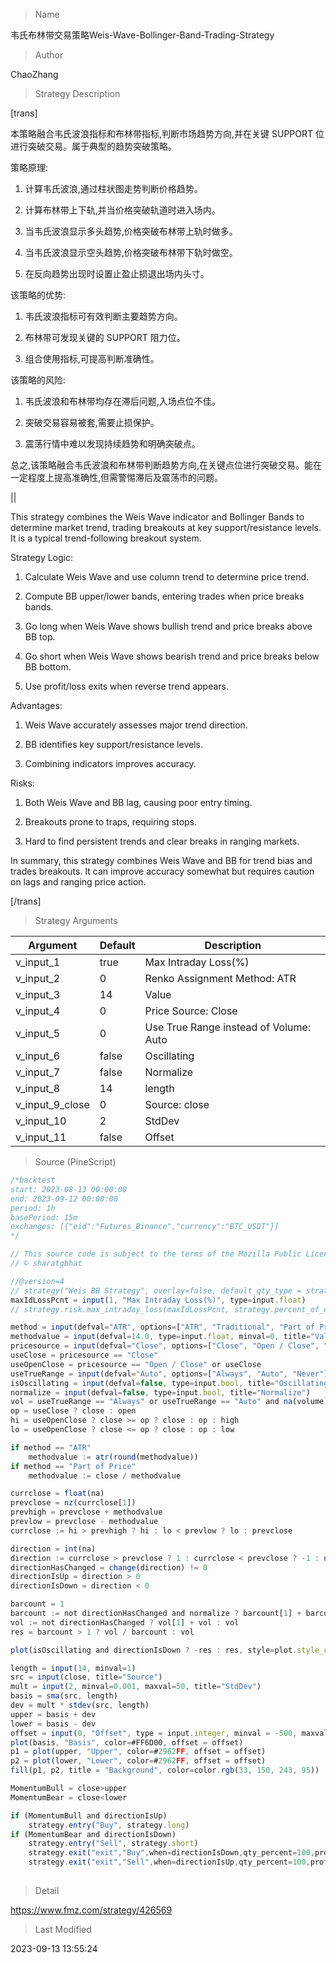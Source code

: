 
> Name

韦氏布林带交易策略Weis-Wave-Bollinger-Band-Trading-Strategy

> Author

ChaoZhang

> Strategy Description

[trans]  

本策略融合韦氏波浪指标和布林带指标,判断市场趋势方向,并在关键 SUPPORT 位进行突破交易。属于典型的趋势突破策略。

策略原理:

1. 计算韦氏波浪,通过柱状图走势判断价格趋势。

2. 计算布林带上下轨,并当价格突破轨道时进入场内。

3. 当韦氏波浪显示多头趋势,价格突破布林带上轨时做多。

4. 当韦氏波浪显示空头趋势,价格突破布林带下轨时做空。

5. 在反向趋势出现时设置止盈止损退出场内头寸。

该策略的优势:

1. 韦氏波浪指标可有效判断主要趋势方向。

2. 布林带可发现关键的 SUPPORT 阻力位。

3. 组合使用指标,可提高判断准确性。

该策略的风险:

1. 韦氏波浪和布林带均存在滞后问题,入场点位不佳。

2. 突破交易容易被套,需要止损保护。

3. 震荡行情中难以发现持续趋势和明确突破点。

总之,该策略融合韦氏波浪和布林带判断趋势方向,在关键点位进行突破交易。能在一定程度上提高准确性,但需警惕滞后及震荡市的问题。 

||

This strategy combines the Weis Wave indicator and Bollinger Bands to determine market trend, trading breakouts at key support/resistance levels. It is a typical trend-following breakout system.

Strategy Logic:

1. Calculate Weis Wave and use column trend to determine price trend.

2. Compute BB upper/lower bands, entering trades when price breaks bands.

3. Go long when Weis Wave shows bullish trend and price breaks above BB top.

4. Go short when Weis Wave shows bearish trend and price breaks below BB bottom. 

5. Use profit/loss exits when reverse trend appears.

Advantages:

1. Weis Wave accurately assesses major trend direction.

2. BB identifies key support/resistance levels. 

3. Combining indicators improves accuracy.

Risks:

1. Both Weis Wave and BB lag, causing poor entry timing.

2. Breakouts prone to traps, requiring stops.

3. Hard to find persistent trends and clear breaks in ranging markets.

In summary, this strategy combines Weis Wave and BB for trend bias and trades breakouts. It can improve accuracy somewhat but requires caution on lags and ranging price action.

[/trans]

> Strategy Arguments



|Argument|Default|Description|
|----|----|----|
|v_input_1|true|Max Intraday Loss(%)|
|v_input_2|0|Renko Assignment Method: ATR|Traditional|Part of Price|
|v_input_3|14|Value|
|v_input_4|0|Price Source: Close|Open / Close|High / Low|
|v_input_5|0|Use True Range instead of Volume: Auto|Always|Never|
|v_input_6|false|Oscillating|
|v_input_7|false|Normalize|
|v_input_8|14|length|
|v_input_9_close|0|Source: close|high|low|open|hl2|hlc3|hlcc4|ohlc4|
|v_input_10|2|StdDev|
|v_input_11|false|Offset|


> Source (PineScript)

``` javascript
/*backtest
start: 2023-08-13 00:00:00
end: 2023-09-12 00:00:00
period: 1h
basePeriod: 15m
exchanges: [{"eid":"Futures_Binance","currency":"BTC_USDT"}]
*/

// This source code is subject to the terms of the Mozilla Public License 2.0 at https://mozilla.org/MPL/2.0/
// © sharatgbhat

//@version=4
// strategy("Weis BB Strategy", overlay=false, default_qty_type = strategy.percent_of_equity, default_qty_value = 10,max_lines_count = 500, max_labels_count = 500)
maxIdLossPcnt = input(1, "Max Intraday Loss(%)", type=input.float)
// strategy.risk.max_intraday_loss(maxIdLossPcnt, strategy.percent_of_equity)

method = input(defval="ATR", options=["ATR", "Traditional", "Part of Price"], title="Renko Assignment Method")
methodvalue = input(defval=14.0, type=input.float, minval=0, title="Value")
pricesource = input(defval="Close", options=["Close", "Open / Close", "High / Low"], title="Price Source")
useClose = pricesource == "Close"
useOpenClose = pricesource == "Open / Close" or useClose
useTrueRange = input(defval="Auto", options=["Always", "Auto", "Never"], title="Use True Range instead of Volume")
isOscillating = input(defval=false, type=input.bool, title="Oscillating")
normalize = input(defval=false, type=input.bool, title="Normalize")
vol = useTrueRange == "Always" or useTrueRange == "Auto" and na(volume) ? tr : volume
op = useClose ? close : open
hi = useOpenClose ? close >= op ? close : op : high
lo = useOpenClose ? close <= op ? close : op : low

if method == "ATR"
    methodvalue := atr(round(methodvalue))
if method == "Part of Price"
    methodvalue := close / methodvalue

currclose = float(na)
prevclose = nz(currclose[1])
prevhigh = prevclose + methodvalue
prevlow = prevclose - methodvalue
currclose := hi > prevhigh ? hi : lo < prevlow ? lo : prevclose

direction = int(na)
direction := currclose > prevclose ? 1 : currclose < prevclose ? -1 : nz(direction[1])
directionHasChanged = change(direction) != 0
directionIsUp = direction > 0
directionIsDown = direction < 0

barcount = 1
barcount := not directionHasChanged and normalize ? barcount[1] + barcount : barcount
vol := not directionHasChanged ? vol[1] + vol : vol
res = barcount > 1 ? vol / barcount : vol

plot(isOscillating and directionIsDown ? -res : res, style=plot.style_columns, color=directionIsUp ? color.green : color.red, transp=75, linewidth=3, title="Wave Volume")

length = input(14, minval=1)
src = input(close, title="Source")
mult = input(2, minval=0.001, maxval=50, title="StdDev")
basis = sma(src, length)
dev = mult * stdev(src, length)
upper = basis + dev
lower = basis - dev
offset = input(0, "Offset", type = input.integer, minval = -500, maxval = 500)
plot(basis, "Basis", color=#FF6D00, offset = offset)
p1 = plot(upper, "Upper", color=#2962FF, offset = offset)
p2 = plot(lower, "Lower", color=#2962FF, offset = offset)
fill(p1, p2, title = "Background", color=color.rgb(33, 150, 243, 95))

MomentumBull = close>upper
MomentumBear = close<lower

if (MomentumBull and directionIsUp)
	strategy.entry("Buy", strategy.long)
if (MomentumBear and directionIsDown)
	strategy.entry("Sell", strategy.short)
    strategy.exit("exit","Buy",when=directionIsDown,qty_percent=100,profit=20,loss=10)
    strategy.exit("exit","Sell",when=directionIsUp,qty_percent=100,profit=20,loss=10)
    
```

> Detail

https://www.fmz.com/strategy/426569

> Last Modified

2023-09-13 13:55:24
